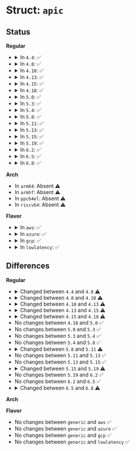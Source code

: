 # Struct: <code>apic</code>

## Status
<b>Regular</b>
<ul>
<li>
<details>
<summary>In <code>4.4</code>: ✅</summary>

```c
struct apic {
    char *name;
    int (*probe)();
    int (*acpi_madt_oem_check)(char *, char *);
    int (*apic_id_valid)(int);
    int (*apic_id_registered)();
    u32 irq_delivery_mode;
    u32 irq_dest_mode;
    const struct cpumask * (*target_cpus)();
    int disable_esr;
    int dest_logical;
    long unsigned int (*check_apicid_used)(physid_mask_t *, int);
    void (*vector_allocation_domain)(int, struct cpumask *, const struct cpumask *);
    void (*init_apic_ldr)();
    void (*ioapic_phys_id_map)(physid_mask_t *, physid_mask_t *);
    void (*setup_apic_routing)();
    int (*cpu_present_to_apicid)(int);
    void (*apicid_to_cpu_present)(int, physid_mask_t *);
    int (*check_phys_apicid_present)(int);
    int (*phys_pkg_id)(int, int);
    unsigned int (*get_apic_id)(long unsigned int);
    long unsigned int (*set_apic_id)(unsigned int);
    long unsigned int apic_id_mask;
    int (*cpu_mask_to_apicid_and)(const struct cpumask *, const struct cpumask *, unsigned int *);
    void (*send_IPI_mask)(const struct cpumask *, int);
    void (*send_IPI_mask_allbutself)(const struct cpumask *, int);
    void (*send_IPI_allbutself)(int);
    void (*send_IPI_all)(int);
    void (*send_IPI_self)(int);
    int (*wakeup_secondary_cpu)(int, long unsigned int);
    void (*inquire_remote_apic)(int);
    u32 (*read)(u32);
    void (*write)(u32, u32);
    void (*eoi_write)(u32, u32);
    u64 (*icr_read)();
    void (*icr_write)(u32, u32);
    void (*wait_icr_idle)();
    u32 (*safe_wait_icr_idle)();
};
```
</details>
</li>
<li>
<details>
<summary>In <code>4.8</code>: ✅</summary>

```c
struct apic {
    char *name;
    int (*probe)();
    int (*acpi_madt_oem_check)(char *, char *);
    int (*apic_id_valid)(int);
    int (*apic_id_registered)();
    u32 irq_delivery_mode;
    u32 irq_dest_mode;
    const struct cpumask * (*target_cpus)();
    int disable_esr;
    int dest_logical;
    long unsigned int (*check_apicid_used)(physid_mask_t *, int);
    void (*vector_allocation_domain)(int, struct cpumask *, const struct cpumask *);
    void (*init_apic_ldr)();
    void (*ioapic_phys_id_map)(physid_mask_t *, physid_mask_t *);
    void (*setup_apic_routing)();
    int (*cpu_present_to_apicid)(int);
    void (*apicid_to_cpu_present)(int, physid_mask_t *);
    int (*check_phys_apicid_present)(int);
    int (*phys_pkg_id)(int, int);
    unsigned int (*get_apic_id)(long unsigned int);
    long unsigned int (*set_apic_id)(unsigned int);
    int (*cpu_mask_to_apicid_and)(const struct cpumask *, const struct cpumask *, unsigned int *);
    void (*send_IPI)(int, int);
    void (*send_IPI_mask)(const struct cpumask *, int);
    void (*send_IPI_mask_allbutself)(const struct cpumask *, int);
    void (*send_IPI_allbutself)(int);
    void (*send_IPI_all)(int);
    void (*send_IPI_self)(int);
    int (*wakeup_secondary_cpu)(int, long unsigned int);
    void (*inquire_remote_apic)(int);
    u32 (*read)(u32);
    void (*write)(u32, u32);
    void (*eoi_write)(u32, u32);
    u64 (*icr_read)();
    void (*icr_write)(u32, u32);
    void (*wait_icr_idle)();
    u32 (*safe_wait_icr_idle)();
};
```
</details>
</li>
<li>
<details>
<summary>In <code>4.10</code>: ✅</summary>

```c
struct apic {
    char *name;
    int (*probe)();
    int (*acpi_madt_oem_check)(char *, char *);
    int (*apic_id_valid)(int);
    int (*apic_id_registered)();
    u32 irq_delivery_mode;
    u32 irq_dest_mode;
    const struct cpumask * (*target_cpus)();
    int disable_esr;
    int dest_logical;
    long unsigned int (*check_apicid_used)(physid_mask_t *, int);
    void (*vector_allocation_domain)(int, struct cpumask *, const struct cpumask *);
    void (*init_apic_ldr)();
    void (*ioapic_phys_id_map)(physid_mask_t *, physid_mask_t *);
    void (*setup_apic_routing)();
    int (*cpu_present_to_apicid)(int);
    void (*apicid_to_cpu_present)(int, physid_mask_t *);
    int (*check_phys_apicid_present)(int);
    int (*phys_pkg_id)(int, int);
    unsigned int (*get_apic_id)(long unsigned int);
    long unsigned int (*set_apic_id)(unsigned int);
    int (*cpu_mask_to_apicid_and)(const struct cpumask *, const struct cpumask *, unsigned int *);
    void (*send_IPI)(int, int);
    void (*send_IPI_mask)(const struct cpumask *, int);
    void (*send_IPI_mask_allbutself)(const struct cpumask *, int);
    void (*send_IPI_allbutself)(int);
    void (*send_IPI_all)(int);
    void (*send_IPI_self)(int);
    int (*wakeup_secondary_cpu)(int, long unsigned int);
    void (*inquire_remote_apic)(int);
    u32 (*read)(u32);
    void (*write)(u32, u32);
    void (*eoi_write)(u32, u32);
    void (*native_eoi_write)(u32, u32);
    u64 (*icr_read)();
    void (*icr_write)(u32, u32);
    void (*wait_icr_idle)();
    u32 (*safe_wait_icr_idle)();
};
```
</details>
</li>
<li>
<details>
<summary>In <code>4.13</code>: ✅</summary>

```c
struct apic {
    char *name;
    int (*probe)();
    int (*acpi_madt_oem_check)(char *, char *);
    int (*apic_id_valid)(int);
    int (*apic_id_registered)();
    u32 irq_delivery_mode;
    u32 irq_dest_mode;
    const struct cpumask * (*target_cpus)();
    int disable_esr;
    int dest_logical;
    long unsigned int (*check_apicid_used)(physid_mask_t *, int);
    void (*vector_allocation_domain)(int, struct cpumask *, const struct cpumask *);
    void (*init_apic_ldr)();
    void (*ioapic_phys_id_map)(physid_mask_t *, physid_mask_t *);
    void (*setup_apic_routing)();
    int (*cpu_present_to_apicid)(int);
    void (*apicid_to_cpu_present)(int, physid_mask_t *);
    int (*check_phys_apicid_present)(int);
    int (*phys_pkg_id)(int, int);
    unsigned int (*get_apic_id)(long unsigned int);
    long unsigned int (*set_apic_id)(unsigned int);
    int (*cpu_mask_to_apicid)(const struct cpumask *, struct irq_data *, unsigned int *);
    void (*send_IPI)(int, int);
    void (*send_IPI_mask)(const struct cpumask *, int);
    void (*send_IPI_mask_allbutself)(const struct cpumask *, int);
    void (*send_IPI_allbutself)(int);
    void (*send_IPI_all)(int);
    void (*send_IPI_self)(int);
    int (*wakeup_secondary_cpu)(int, long unsigned int);
    void (*inquire_remote_apic)(int);
    u32 (*read)(u32);
    void (*write)(u32, u32);
    void (*eoi_write)(u32, u32);
    void (*native_eoi_write)(u32, u32);
    u64 (*icr_read)();
    void (*icr_write)(u32, u32);
    void (*wait_icr_idle)();
    u32 (*safe_wait_icr_idle)();
};
```
</details>
</li>
<li>
<details>
<summary>In <code>4.15</code>: ✅</summary>

```c
struct apic {
    void (*eoi_write)(u32, u32);
    void (*native_eoi_write)(u32, u32);
    void (*write)(u32, u32);
    u32 (*read)(u32);
    void (*wait_icr_idle)();
    u32 (*safe_wait_icr_idle)();
    void (*send_IPI)(int, int);
    void (*send_IPI_mask)(const struct cpumask *, int);
    void (*send_IPI_mask_allbutself)(const struct cpumask *, int);
    void (*send_IPI_allbutself)(int);
    void (*send_IPI_all)(int);
    void (*send_IPI_self)(int);
    u32 dest_logical;
    u32 disable_esr;
    u32 irq_delivery_mode;
    u32 irq_dest_mode;
    void (*vector_allocation_domain)(int, struct cpumask *, const struct cpumask *);
    int (*cpu_mask_to_apicid)(const struct cpumask *, struct irq_data *, unsigned int *);
    u32 (*calc_dest_apicid)(unsigned int);
    u64 (*icr_read)();
    void (*icr_write)(u32, u32);
    int (*probe)();
    int (*acpi_madt_oem_check)(char *, char *);
    int (*apic_id_valid)(int);
    int (*apic_id_registered)();
    bool (*check_apicid_used)(physid_mask_t *, int);
    void (*init_apic_ldr)();
    void (*ioapic_phys_id_map)(physid_mask_t *, physid_mask_t *);
    void (*setup_apic_routing)();
    int (*cpu_present_to_apicid)(int);
    void (*apicid_to_cpu_present)(int, physid_mask_t *);
    int (*check_phys_apicid_present)(int);
    int (*phys_pkg_id)(int, int);
    u32 (*get_apic_id)(long unsigned int);
    u32 (*set_apic_id)(unsigned int);
    int (*wakeup_secondary_cpu)(int, long unsigned int);
    void (*inquire_remote_apic)(int);
    char *name;
};
```
</details>
</li>
<li>
<details>
<summary>In <code>4.18</code>: ✅</summary>

```c
struct apic {
    void (*eoi_write)(u32, u32);
    void (*native_eoi_write)(u32, u32);
    void (*write)(u32, u32);
    u32 (*read)(u32);
    void (*wait_icr_idle)();
    u32 (*safe_wait_icr_idle)();
    void (*send_IPI)(int, int);
    void (*send_IPI_mask)(const struct cpumask *, int);
    void (*send_IPI_mask_allbutself)(const struct cpumask *, int);
    void (*send_IPI_allbutself)(int);
    void (*send_IPI_all)(int);
    void (*send_IPI_self)(int);
    u32 dest_logical;
    u32 disable_esr;
    u32 irq_delivery_mode;
    u32 irq_dest_mode;
    u32 (*calc_dest_apicid)(unsigned int);
    u64 (*icr_read)();
    void (*icr_write)(u32, u32);
    int (*probe)();
    int (*acpi_madt_oem_check)(char *, char *);
    int (*apic_id_valid)(u32);
    int (*apic_id_registered)();
    bool (*check_apicid_used)(physid_mask_t *, int);
    void (*init_apic_ldr)();
    void (*ioapic_phys_id_map)(physid_mask_t *, physid_mask_t *);
    void (*setup_apic_routing)();
    int (*cpu_present_to_apicid)(int);
    void (*apicid_to_cpu_present)(int, physid_mask_t *);
    int (*check_phys_apicid_present)(int);
    int (*phys_pkg_id)(int, int);
    u32 (*get_apic_id)(long unsigned int);
    u32 (*set_apic_id)(unsigned int);
    int (*wakeup_secondary_cpu)(int, long unsigned int);
    void (*inquire_remote_apic)(int);
    char *name;
};
```
</details>
</li>
<li>
<details>
<summary>In <code>5.0</code>: ✅</summary>

```c
struct apic {
    void (*eoi_write)(u32, u32);
    void (*native_eoi_write)(u32, u32);
    void (*write)(u32, u32);
    u32 (*read)(u32);
    void (*wait_icr_idle)();
    u32 (*safe_wait_icr_idle)();
    void (*send_IPI)(int, int);
    void (*send_IPI_mask)(const struct cpumask *, int);
    void (*send_IPI_mask_allbutself)(const struct cpumask *, int);
    void (*send_IPI_allbutself)(int);
    void (*send_IPI_all)(int);
    void (*send_IPI_self)(int);
    u32 dest_logical;
    u32 disable_esr;
    u32 irq_delivery_mode;
    u32 irq_dest_mode;
    u32 (*calc_dest_apicid)(unsigned int);
    u64 (*icr_read)();
    void (*icr_write)(u32, u32);
    int (*probe)();
    int (*acpi_madt_oem_check)(char *, char *);
    int (*apic_id_valid)(u32);
    int (*apic_id_registered)();
    bool (*check_apicid_used)(physid_mask_t *, int);
    void (*init_apic_ldr)();
    void (*ioapic_phys_id_map)(physid_mask_t *, physid_mask_t *);
    void (*setup_apic_routing)();
    int (*cpu_present_to_apicid)(int);
    void (*apicid_to_cpu_present)(int, physid_mask_t *);
    int (*check_phys_apicid_present)(int);
    int (*phys_pkg_id)(int, int);
    u32 (*get_apic_id)(long unsigned int);
    u32 (*set_apic_id)(unsigned int);
    int (*wakeup_secondary_cpu)(int, long unsigned int);
    void (*inquire_remote_apic)(int);
    char *name;
};
```
</details>
</li>
<li>
<details>
<summary>In <code>5.3</code>: ✅</summary>

```c
struct apic {
    void (*eoi_write)(u32, u32);
    void (*native_eoi_write)(u32, u32);
    void (*write)(u32, u32);
    u32 (*read)(u32);
    void (*wait_icr_idle)();
    u32 (*safe_wait_icr_idle)();
    void (*send_IPI)(int, int);
    void (*send_IPI_mask)(const struct cpumask *, int);
    void (*send_IPI_mask_allbutself)(const struct cpumask *, int);
    void (*send_IPI_allbutself)(int);
    void (*send_IPI_all)(int);
    void (*send_IPI_self)(int);
    u32 dest_logical;
    u32 disable_esr;
    u32 irq_delivery_mode;
    u32 irq_dest_mode;
    u32 (*calc_dest_apicid)(unsigned int);
    u64 (*icr_read)();
    void (*icr_write)(u32, u32);
    int (*probe)();
    int (*acpi_madt_oem_check)(char *, char *);
    int (*apic_id_valid)(u32);
    int (*apic_id_registered)();
    bool (*check_apicid_used)(physid_mask_t *, int);
    void (*init_apic_ldr)();
    void (*ioapic_phys_id_map)(physid_mask_t *, physid_mask_t *);
    void (*setup_apic_routing)();
    int (*cpu_present_to_apicid)(int);
    void (*apicid_to_cpu_present)(int, physid_mask_t *);
    int (*check_phys_apicid_present)(int);
    int (*phys_pkg_id)(int, int);
    u32 (*get_apic_id)(long unsigned int);
    u32 (*set_apic_id)(unsigned int);
    int (*wakeup_secondary_cpu)(int, long unsigned int);
    void (*inquire_remote_apic)(int);
    char *name;
};
```
</details>
</li>
<li>
<details>
<summary>In <code>5.4</code>: ✅</summary>

```c
struct apic {
    void (*eoi_write)(u32, u32);
    void (*native_eoi_write)(u32, u32);
    void (*write)(u32, u32);
    u32 (*read)(u32);
    void (*wait_icr_idle)();
    u32 (*safe_wait_icr_idle)();
    void (*send_IPI)(int, int);
    void (*send_IPI_mask)(const struct cpumask *, int);
    void (*send_IPI_mask_allbutself)(const struct cpumask *, int);
    void (*send_IPI_allbutself)(int);
    void (*send_IPI_all)(int);
    void (*send_IPI_self)(int);
    u32 dest_logical;
    u32 disable_esr;
    u32 irq_delivery_mode;
    u32 irq_dest_mode;
    u32 (*calc_dest_apicid)(unsigned int);
    u64 (*icr_read)();
    void (*icr_write)(u32, u32);
    int (*probe)();
    int (*acpi_madt_oem_check)(char *, char *);
    int (*apic_id_valid)(u32);
    int (*apic_id_registered)();
    bool (*check_apicid_used)(physid_mask_t *, int);
    void (*init_apic_ldr)();
    void (*ioapic_phys_id_map)(physid_mask_t *, physid_mask_t *);
    void (*setup_apic_routing)();
    int (*cpu_present_to_apicid)(int);
    void (*apicid_to_cpu_present)(int, physid_mask_t *);
    int (*check_phys_apicid_present)(int);
    int (*phys_pkg_id)(int, int);
    u32 (*get_apic_id)(long unsigned int);
    u32 (*set_apic_id)(unsigned int);
    int (*wakeup_secondary_cpu)(int, long unsigned int);
    void (*inquire_remote_apic)(int);
    char *name;
};
```
</details>
</li>
<li>
<details>
<summary>In <code>5.8</code>: ✅</summary>

```c
struct apic {
    void (*eoi_write)(u32, u32);
    void (*native_eoi_write)(u32, u32);
    void (*write)(u32, u32);
    u32 (*read)(u32);
    void (*wait_icr_idle)();
    u32 (*safe_wait_icr_idle)();
    void (*send_IPI)(int, int);
    void (*send_IPI_mask)(const struct cpumask *, int);
    void (*send_IPI_mask_allbutself)(const struct cpumask *, int);
    void (*send_IPI_allbutself)(int);
    void (*send_IPI_all)(int);
    void (*send_IPI_self)(int);
    u32 dest_logical;
    u32 disable_esr;
    u32 irq_delivery_mode;
    u32 irq_dest_mode;
    u32 (*calc_dest_apicid)(unsigned int);
    u64 (*icr_read)();
    void (*icr_write)(u32, u32);
    int (*probe)();
    int (*acpi_madt_oem_check)(char *, char *);
    int (*apic_id_valid)(u32);
    int (*apic_id_registered)();
    bool (*check_apicid_used)(physid_mask_t *, int);
    void (*init_apic_ldr)();
    void (*ioapic_phys_id_map)(physid_mask_t *, physid_mask_t *);
    void (*setup_apic_routing)();
    int (*cpu_present_to_apicid)(int);
    void (*apicid_to_cpu_present)(int, physid_mask_t *);
    int (*check_phys_apicid_present)(int);
    int (*phys_pkg_id)(int, int);
    u32 (*get_apic_id)(long unsigned int);
    u32 (*set_apic_id)(unsigned int);
    int (*wakeup_secondary_cpu)(int, long unsigned int);
    void (*inquire_remote_apic)(int);
    char *name;
};
```
</details>
</li>
<li>
<details>
<summary>In <code>5.11</code>: ✅</summary>

```c
struct apic {
    void (*eoi_write)(u32, u32);
    void (*native_eoi_write)(u32, u32);
    void (*write)(u32, u32);
    u32 (*read)(u32);
    void (*wait_icr_idle)();
    u32 (*safe_wait_icr_idle)();
    void (*send_IPI)(int, int);
    void (*send_IPI_mask)(const struct cpumask *, int);
    void (*send_IPI_mask_allbutself)(const struct cpumask *, int);
    void (*send_IPI_allbutself)(int);
    void (*send_IPI_all)(int);
    void (*send_IPI_self)(int);
    u32 disable_esr;
    enum apic_delivery_modes delivery_mode;
    bool dest_mode_logical;
    u32 (*calc_dest_apicid)(unsigned int);
    u64 (*icr_read)();
    void (*icr_write)(u32, u32);
    int (*probe)();
    int (*acpi_madt_oem_check)(char *, char *);
    int (*apic_id_valid)(u32);
    int (*apic_id_registered)();
    bool (*check_apicid_used)(physid_mask_t *, int);
    void (*init_apic_ldr)();
    void (*ioapic_phys_id_map)(physid_mask_t *, physid_mask_t *);
    void (*setup_apic_routing)();
    int (*cpu_present_to_apicid)(int);
    void (*apicid_to_cpu_present)(int, physid_mask_t *);
    int (*check_phys_apicid_present)(int);
    int (*phys_pkg_id)(int, int);
    u32 (*get_apic_id)(long unsigned int);
    u32 (*set_apic_id)(unsigned int);
    int (*wakeup_secondary_cpu)(int, long unsigned int);
    void (*inquire_remote_apic)(int);
    char *name;
};
```
</details>
</li>
<li>
<details>
<summary>In <code>5.13</code>: ✅</summary>

```c
struct apic {
    void (*eoi_write)(u32, u32);
    void (*native_eoi_write)(u32, u32);
    void (*write)(u32, u32);
    u32 (*read)(u32);
    void (*wait_icr_idle)();
    u32 (*safe_wait_icr_idle)();
    void (*send_IPI)(int, int);
    void (*send_IPI_mask)(const struct cpumask *, int);
    void (*send_IPI_mask_allbutself)(const struct cpumask *, int);
    void (*send_IPI_allbutself)(int);
    void (*send_IPI_all)(int);
    void (*send_IPI_self)(int);
    u32 disable_esr;
    enum apic_delivery_modes delivery_mode;
    bool dest_mode_logical;
    u32 (*calc_dest_apicid)(unsigned int);
    u64 (*icr_read)();
    void (*icr_write)(u32, u32);
    int (*probe)();
    int (*acpi_madt_oem_check)(char *, char *);
    int (*apic_id_valid)(u32);
    int (*apic_id_registered)();
    bool (*check_apicid_used)(physid_mask_t *, int);
    void (*init_apic_ldr)();
    void (*ioapic_phys_id_map)(physid_mask_t *, physid_mask_t *);
    void (*setup_apic_routing)();
    int (*cpu_present_to_apicid)(int);
    void (*apicid_to_cpu_present)(int, physid_mask_t *);
    int (*check_phys_apicid_present)(int);
    int (*phys_pkg_id)(int, int);
    u32 (*get_apic_id)(long unsigned int);
    u32 (*set_apic_id)(unsigned int);
    int (*wakeup_secondary_cpu)(int, long unsigned int);
    void (*inquire_remote_apic)(int);
    char *name;
};
```
</details>
</li>
<li>
<details>
<summary>In <code>5.15</code>: ✅</summary>

```c
struct apic {
    void (*eoi_write)(u32, u32);
    void (*native_eoi_write)(u32, u32);
    void (*write)(u32, u32);
    u32 (*read)(u32);
    void (*wait_icr_idle)();
    u32 (*safe_wait_icr_idle)();
    void (*send_IPI)(int, int);
    void (*send_IPI_mask)(const struct cpumask *, int);
    void (*send_IPI_mask_allbutself)(const struct cpumask *, int);
    void (*send_IPI_allbutself)(int);
    void (*send_IPI_all)(int);
    void (*send_IPI_self)(int);
    u32 disable_esr;
    enum apic_delivery_modes delivery_mode;
    bool dest_mode_logical;
    u32 (*calc_dest_apicid)(unsigned int);
    u64 (*icr_read)();
    void (*icr_write)(u32, u32);
    int (*probe)();
    int (*acpi_madt_oem_check)(char *, char *);
    int (*apic_id_valid)(u32);
    int (*apic_id_registered)();
    bool (*check_apicid_used)(physid_mask_t *, int);
    void (*init_apic_ldr)();
    void (*ioapic_phys_id_map)(physid_mask_t *, physid_mask_t *);
    void (*setup_apic_routing)();
    int (*cpu_present_to_apicid)(int);
    void (*apicid_to_cpu_present)(int, physid_mask_t *);
    int (*check_phys_apicid_present)(int);
    int (*phys_pkg_id)(int, int);
    u32 (*get_apic_id)(long unsigned int);
    u32 (*set_apic_id)(unsigned int);
    int (*wakeup_secondary_cpu)(int, long unsigned int);
    void (*inquire_remote_apic)(int);
    char *name;
};
```
</details>
</li>
<li>
<details>
<summary>In <code>5.19</code>: ✅</summary>

```c
struct apic {
    void (*eoi_write)(u32, u32);
    void (*native_eoi_write)(u32, u32);
    void (*write)(u32, u32);
    u32 (*read)(u32);
    void (*wait_icr_idle)();
    u32 (*safe_wait_icr_idle)();
    void (*send_IPI)(int, int);
    void (*send_IPI_mask)(const struct cpumask *, int);
    void (*send_IPI_mask_allbutself)(const struct cpumask *, int);
    void (*send_IPI_allbutself)(int);
    void (*send_IPI_all)(int);
    void (*send_IPI_self)(int);
    u32 disable_esr;
    enum apic_delivery_modes delivery_mode;
    bool dest_mode_logical;
    u32 (*calc_dest_apicid)(unsigned int);
    u64 (*icr_read)();
    void (*icr_write)(u32, u32);
    int (*probe)();
    int (*acpi_madt_oem_check)(char *, char *);
    int (*apic_id_valid)(u32);
    int (*apic_id_registered)();
    bool (*check_apicid_used)(physid_mask_t *, int);
    void (*init_apic_ldr)();
    void (*ioapic_phys_id_map)(physid_mask_t *, physid_mask_t *);
    void (*setup_apic_routing)();
    int (*cpu_present_to_apicid)(int);
    void (*apicid_to_cpu_present)(int, physid_mask_t *);
    int (*check_phys_apicid_present)(int);
    int (*phys_pkg_id)(int, int);
    u32 (*get_apic_id)(long unsigned int);
    u32 (*set_apic_id)(unsigned int);
    int (*wakeup_secondary_cpu)(int, long unsigned int);
    int (*wakeup_secondary_cpu_64)(int, long unsigned int);
    void (*inquire_remote_apic)(int);
    char *name;
};
```
</details>
</li>
<li>
<details>
<summary>In <code>6.2</code>: ✅</summary>

```c
struct apic {
    void (*eoi_write)(u32, u32);
    void (*native_eoi_write)(u32, u32);
    void (*write)(u32, u32);
    u32 (*read)(u32);
    void (*wait_icr_idle)();
    u32 (*safe_wait_icr_idle)();
    void (*send_IPI)(int, int);
    void (*send_IPI_mask)(const struct cpumask *, int);
    void (*send_IPI_mask_allbutself)(const struct cpumask *, int);
    void (*send_IPI_allbutself)(int);
    void (*send_IPI_all)(int);
    void (*send_IPI_self)(int);
    u32 disable_esr;
    enum apic_delivery_modes delivery_mode;
    bool dest_mode_logical;
    u32 (*calc_dest_apicid)(unsigned int);
    u64 (*icr_read)();
    void (*icr_write)(u32, u32);
    int (*probe)();
    int (*acpi_madt_oem_check)(char *, char *);
    int (*apic_id_valid)(u32);
    int (*apic_id_registered)();
    bool (*check_apicid_used)(physid_mask_t *, int);
    void (*init_apic_ldr)();
    void (*ioapic_phys_id_map)(physid_mask_t *, physid_mask_t *);
    void (*setup_apic_routing)();
    int (*cpu_present_to_apicid)(int);
    void (*apicid_to_cpu_present)(int, physid_mask_t *);
    int (*check_phys_apicid_present)(int);
    int (*phys_pkg_id)(int, int);
    u32 (*get_apic_id)(long unsigned int);
    u32 (*set_apic_id)(unsigned int);
    int (*wakeup_secondary_cpu)(int, long unsigned int);
    int (*wakeup_secondary_cpu_64)(int, long unsigned int);
    void (*inquire_remote_apic)(int);
    char *name;
};
```
</details>
</li>
<li>
<details>
<summary>In <code>6.5</code>: ✅</summary>

```c
struct apic {
    void (*eoi_write)(u32, u32);
    void (*native_eoi_write)(u32, u32);
    void (*write)(u32, u32);
    u32 (*read)(u32);
    void (*wait_icr_idle)();
    u32 (*safe_wait_icr_idle)();
    void (*send_IPI)(int, int);
    void (*send_IPI_mask)(const struct cpumask *, int);
    void (*send_IPI_mask_allbutself)(const struct cpumask *, int);
    void (*send_IPI_allbutself)(int);
    void (*send_IPI_all)(int);
    void (*send_IPI_self)(int);
    u32 disable_esr;
    enum apic_delivery_modes delivery_mode;
    bool dest_mode_logical;
    u32 (*calc_dest_apicid)(unsigned int);
    u64 (*icr_read)();
    void (*icr_write)(u32, u32);
    int (*probe)();
    int (*acpi_madt_oem_check)(char *, char *);
    int (*apic_id_valid)(u32);
    int (*apic_id_registered)();
    bool (*check_apicid_used)(physid_mask_t *, int);
    void (*init_apic_ldr)();
    void (*ioapic_phys_id_map)(physid_mask_t *, physid_mask_t *);
    void (*setup_apic_routing)();
    int (*cpu_present_to_apicid)(int);
    void (*apicid_to_cpu_present)(int, physid_mask_t *);
    int (*check_phys_apicid_present)(int);
    int (*phys_pkg_id)(int, int);
    u32 (*get_apic_id)(long unsigned int);
    u32 (*set_apic_id)(unsigned int);
    int (*wakeup_secondary_cpu)(int, long unsigned int);
    int (*wakeup_secondary_cpu_64)(int, long unsigned int);
    void (*inquire_remote_apic)(int);
    char *name;
};
```
</details>
</li>
<li>
<details>
<summary>In <code>6.8</code>: ✅</summary>

```c
struct apic {
    void (*eoi)();
    void (*native_eoi)();
    void (*write)(u32, u32);
    u32 (*read)(u32);
    void (*wait_icr_idle)();
    u32 (*safe_wait_icr_idle)();
    void (*send_IPI)(int, int);
    void (*send_IPI_mask)(const struct cpumask *, int);
    void (*send_IPI_mask_allbutself)(const struct cpumask *, int);
    void (*send_IPI_allbutself)(int);
    void (*send_IPI_all)(int);
    void (*send_IPI_self)(int);
    u32 disable_esr;
    u32 dest_mode_logical;
    u32 x2apic_set_max_apicid;
    u32 nmi_to_offline_cpu;
    u32 (*calc_dest_apicid)(unsigned int);
    u64 (*icr_read)();
    void (*icr_write)(u32, u32);
    u32 max_apic_id;
    int (*probe)();
    int (*acpi_madt_oem_check)(char *, char *);
    bool (*apic_id_registered)();
    bool (*check_apicid_used)(physid_mask_t *, u32);
    void (*init_apic_ldr)();
    void (*ioapic_phys_id_map)(physid_mask_t *, physid_mask_t *);
    u32 (*cpu_present_to_apicid)(int);
    u32 (*phys_pkg_id)(u32, int);
    u32 (*get_apic_id)(u32);
    u32 (*set_apic_id)(u32);
    int (*wakeup_secondary_cpu)(u32, long unsigned int);
    int (*wakeup_secondary_cpu_64)(u32, long unsigned int);
    char *name;
};
```
</details>
</li>
</ul>
<b>Arch</b>
<ul>
<li>
In <code>arm64</code>: Absent ⚠️
</li>
<li>
In <code>armhf</code>: Absent ⚠️
</li>
<li>
In <code>ppc64el</code>: Absent ⚠️
</li>
<li>
In <code>riscv64</code>: Absent ⚠️
</li>
</ul>
<b>Flavor</b>
<ul>
<li>
<details>
<summary>In <code>aws</code>: ✅</summary>

```c
struct apic {
    void (*eoi_write)(u32, u32);
    void (*native_eoi_write)(u32, u32);
    void (*write)(u32, u32);
    u32 (*read)(u32);
    void (*wait_icr_idle)();
    u32 (*safe_wait_icr_idle)();
    void (*send_IPI)(int, int);
    void (*send_IPI_mask)(const struct cpumask *, int);
    void (*send_IPI_mask_allbutself)(const struct cpumask *, int);
    void (*send_IPI_allbutself)(int);
    void (*send_IPI_all)(int);
    void (*send_IPI_self)(int);
    u32 dest_logical;
    u32 disable_esr;
    u32 irq_delivery_mode;
    u32 irq_dest_mode;
    u32 (*calc_dest_apicid)(unsigned int);
    u64 (*icr_read)();
    void (*icr_write)(u32, u32);
    int (*probe)();
    int (*acpi_madt_oem_check)(char *, char *);
    int (*apic_id_valid)(u32);
    int (*apic_id_registered)();
    bool (*check_apicid_used)(physid_mask_t *, int);
    void (*init_apic_ldr)();
    void (*ioapic_phys_id_map)(physid_mask_t *, physid_mask_t *);
    void (*setup_apic_routing)();
    int (*cpu_present_to_apicid)(int);
    void (*apicid_to_cpu_present)(int, physid_mask_t *);
    int (*check_phys_apicid_present)(int);
    int (*phys_pkg_id)(int, int);
    u32 (*get_apic_id)(long unsigned int);
    u32 (*set_apic_id)(unsigned int);
    int (*wakeup_secondary_cpu)(int, long unsigned int);
    void (*inquire_remote_apic)(int);
    char *name;
};
```
</details>
</li>
<li>
<details>
<summary>In <code>azure</code>: ✅</summary>

```c
struct apic {
    void (*eoi_write)(u32, u32);
    void (*native_eoi_write)(u32, u32);
    void (*write)(u32, u32);
    u32 (*read)(u32);
    void (*wait_icr_idle)();
    u32 (*safe_wait_icr_idle)();
    void (*send_IPI)(int, int);
    void (*send_IPI_mask)(const struct cpumask *, int);
    void (*send_IPI_mask_allbutself)(const struct cpumask *, int);
    void (*send_IPI_allbutself)(int);
    void (*send_IPI_all)(int);
    void (*send_IPI_self)(int);
    u32 dest_logical;
    u32 disable_esr;
    u32 irq_delivery_mode;
    u32 irq_dest_mode;
    u32 (*calc_dest_apicid)(unsigned int);
    u64 (*icr_read)();
    void (*icr_write)(u32, u32);
    int (*probe)();
    int (*acpi_madt_oem_check)(char *, char *);
    int (*apic_id_valid)(u32);
    int (*apic_id_registered)();
    bool (*check_apicid_used)(physid_mask_t *, int);
    void (*init_apic_ldr)();
    void (*ioapic_phys_id_map)(physid_mask_t *, physid_mask_t *);
    void (*setup_apic_routing)();
    int (*cpu_present_to_apicid)(int);
    void (*apicid_to_cpu_present)(int, physid_mask_t *);
    int (*check_phys_apicid_present)(int);
    int (*phys_pkg_id)(int, int);
    u32 (*get_apic_id)(long unsigned int);
    u32 (*set_apic_id)(unsigned int);
    int (*wakeup_secondary_cpu)(int, long unsigned int);
    void (*inquire_remote_apic)(int);
    char *name;
};
```
</details>
</li>
<li>
<details>
<summary>In <code>gcp</code>: ✅</summary>

```c
struct apic {
    void (*eoi_write)(u32, u32);
    void (*native_eoi_write)(u32, u32);
    void (*write)(u32, u32);
    u32 (*read)(u32);
    void (*wait_icr_idle)();
    u32 (*safe_wait_icr_idle)();
    void (*send_IPI)(int, int);
    void (*send_IPI_mask)(const struct cpumask *, int);
    void (*send_IPI_mask_allbutself)(const struct cpumask *, int);
    void (*send_IPI_allbutself)(int);
    void (*send_IPI_all)(int);
    void (*send_IPI_self)(int);
    u32 dest_logical;
    u32 disable_esr;
    u32 irq_delivery_mode;
    u32 irq_dest_mode;
    u32 (*calc_dest_apicid)(unsigned int);
    u64 (*icr_read)();
    void (*icr_write)(u32, u32);
    int (*probe)();
    int (*acpi_madt_oem_check)(char *, char *);
    int (*apic_id_valid)(u32);
    int (*apic_id_registered)();
    bool (*check_apicid_used)(physid_mask_t *, int);
    void (*init_apic_ldr)();
    void (*ioapic_phys_id_map)(physid_mask_t *, physid_mask_t *);
    void (*setup_apic_routing)();
    int (*cpu_present_to_apicid)(int);
    void (*apicid_to_cpu_present)(int, physid_mask_t *);
    int (*check_phys_apicid_present)(int);
    int (*phys_pkg_id)(int, int);
    u32 (*get_apic_id)(long unsigned int);
    u32 (*set_apic_id)(unsigned int);
    int (*wakeup_secondary_cpu)(int, long unsigned int);
    void (*inquire_remote_apic)(int);
    char *name;
};
```
</details>
</li>
<li>
<details>
<summary>In <code>lowlatency</code>: ✅</summary>

```c
struct apic {
    void (*eoi_write)(u32, u32);
    void (*native_eoi_write)(u32, u32);
    void (*write)(u32, u32);
    u32 (*read)(u32);
    void (*wait_icr_idle)();
    u32 (*safe_wait_icr_idle)();
    void (*send_IPI)(int, int);
    void (*send_IPI_mask)(const struct cpumask *, int);
    void (*send_IPI_mask_allbutself)(const struct cpumask *, int);
    void (*send_IPI_allbutself)(int);
    void (*send_IPI_all)(int);
    void (*send_IPI_self)(int);
    u32 dest_logical;
    u32 disable_esr;
    u32 irq_delivery_mode;
    u32 irq_dest_mode;
    u32 (*calc_dest_apicid)(unsigned int);
    u64 (*icr_read)();
    void (*icr_write)(u32, u32);
    int (*probe)();
    int (*acpi_madt_oem_check)(char *, char *);
    int (*apic_id_valid)(u32);
    int (*apic_id_registered)();
    bool (*check_apicid_used)(physid_mask_t *, int);
    void (*init_apic_ldr)();
    void (*ioapic_phys_id_map)(physid_mask_t *, physid_mask_t *);
    void (*setup_apic_routing)();
    int (*cpu_present_to_apicid)(int);
    void (*apicid_to_cpu_present)(int, physid_mask_t *);
    int (*check_phys_apicid_present)(int);
    int (*phys_pkg_id)(int, int);
    u32 (*get_apic_id)(long unsigned int);
    u32 (*set_apic_id)(unsigned int);
    int (*wakeup_secondary_cpu)(int, long unsigned int);
    void (*inquire_remote_apic)(int);
    char *name;
};
```
</details>
</li>
</ul>

## Differences
<b>Regular</b>
<ul>
<li>
<details>
<summary>Changed between <code>4.4</code> and <code>4.8</code> ⚠️</summary>
<ul>
<li>
<b>Field added. </b>
<code>void (*send_IPI)(int, int)</code>
</li>
<li>
<b>Field removed. </b>
<code>long unsigned int apic_id_mask</code>
</li>
</ul>
</details>
</li>
<li>
<details>
<summary>Changed between <code>4.8</code> and <code>4.10</code> ⚠️</summary>
<ul>
<li>
<b>Field added. </b>
<code>void (*native_eoi_write)(u32, u32)</code>
</li>
</ul>
</details>
</li>
<li>
<details>
<summary>Changed between <code>4.10</code> and <code>4.13</code> ⚠️</summary>
<ul>
<li>
<b>Field added. </b>
<code>int (*cpu_mask_to_apicid)(const struct cpumask *, struct irq_data *, unsigned int *)</code>
</li>
<li>
<b>Field removed. </b>
<code>int (*cpu_mask_to_apicid_and)(const struct cpumask *, const struct cpumask *, unsigned int *)</code>
</li>
</ul>
</details>
</li>
<li>
<details>
<summary>Changed between <code>4.13</code> and <code>4.15</code> ⚠️</summary>
<ul>
<li>
<b>Field added. </b>
<code>u32 (*calc_dest_apicid)(unsigned int)</code>
</li>
<li>
<b>Field removed. </b>
<code>const struct cpumask * (*target_cpus)()</code>
</li>
<li>
<b>Field type changed. </b>
<code>int disable_esr</code> ➡️ <code>u32 disable_esr</code>
</li>
<li>
<b>Field type changed. </b>
<code>int dest_logical</code> ➡️ <code>u32 dest_logical</code>
</li>
<li>
<b>Field type changed. </b>
<code>long unsigned int (*check_apicid_used)(physid_mask_t *, int)</code> ➡️ <code>bool (*check_apicid_used)(physid_mask_t *, int)</code>
</li>
<li>
<b>Field type changed. </b>
<code>unsigned int (*get_apic_id)(long unsigned int)</code> ➡️ <code>u32 (*get_apic_id)(long unsigned int)</code>
</li>
<li>
<b>Field type changed. </b>
<code>long unsigned int (*set_apic_id)(unsigned int)</code> ➡️ <code>u32 (*set_apic_id)(unsigned int)</code>
</li>
</ul>
</details>
</li>
<li>
<details>
<summary>Changed between <code>4.15</code> and <code>4.18</code> ⚠️</summary>
<ul>
<li>
<b>Field removed. </b>
<code>void (*vector_allocation_domain)(int, struct cpumask *, const struct cpumask *)</code>
</li>
<li>
<b>Field removed. </b>
<code>int (*cpu_mask_to_apicid)(const struct cpumask *, struct irq_data *, unsigned int *)</code>
</li>
<li>
<b>Field type changed. </b>
<code>int (*apic_id_valid)(int)</code> ➡️ <code>int (*apic_id_valid)(u32)</code>
</li>
</ul>
</details>
</li>
<li>
No changes between <code>4.18</code> and <code>5.0</code> ✅
</li>
<li>
No changes between <code>5.0</code> and <code>5.3</code> ✅
</li>
<li>
No changes between <code>5.3</code> and <code>5.4</code> ✅
</li>
<li>
No changes between <code>5.4</code> and <code>5.8</code> ✅
</li>
<li>
<details>
<summary>Changed between <code>5.8</code> and <code>5.11</code> ⚠️</summary>
<ul>
<li>
<b>Field added. </b>
<code>enum apic_delivery_modes delivery_mode</code>
</li>
<li>
<b>Field added. </b>
<code>bool dest_mode_logical</code>
</li>
<li>
<b>Field removed. </b>
<code>u32 dest_logical</code>
</li>
<li>
<b>Field removed. </b>
<code>u32 irq_delivery_mode</code>
</li>
<li>
<b>Field removed. </b>
<code>u32 irq_dest_mode</code>
</li>
</ul>
</details>
</li>
<li>
No changes between <code>5.11</code> and <code>5.13</code> ✅
</li>
<li>
No changes between <code>5.13</code> and <code>5.15</code> ✅
</li>
<li>
<details>
<summary>Changed between <code>5.15</code> and <code>5.19</code> ⚠️</summary>
<ul>
<li>
<b>Field added. </b>
<code>int (*wakeup_secondary_cpu_64)(int, long unsigned int)</code>
</li>
</ul>
</details>
</li>
<li>
No changes between <code>5.19</code> and <code>6.2</code> ✅
</li>
<li>
No changes between <code>6.2</code> and <code>6.5</code> ✅
</li>
<li>
<details>
<summary>Changed between <code>6.5</code> and <code>6.8</code> ⚠️</summary>
<ul>
<li>
<b>Field added. </b>
<code>void (*eoi)()</code>
</li>
<li>
<b>Field added. </b>
<code>void (*native_eoi)()</code>
</li>
<li>
<b>Field added. </b>
<code>u32 x2apic_set_max_apicid</code>
</li>
<li>
<b>Field added. </b>
<code>u32 nmi_to_offline_cpu</code>
</li>
<li>
<b>Field added. </b>
<code>u32 max_apic_id</code>
</li>
<li>
<b>Field removed. </b>
<code>void (*eoi_write)(u32, u32)</code>
</li>
<li>
<b>Field removed. </b>
<code>void (*native_eoi_write)(u32, u32)</code>
</li>
<li>
<b>Field removed. </b>
<code>enum apic_delivery_modes delivery_mode</code>
</li>
<li>
<b>Field removed. </b>
<code>int (*apic_id_valid)(u32)</code>
</li>
<li>
<b>Field removed. </b>
<code>void (*setup_apic_routing)()</code>
</li>
<li>
<b>Field removed. </b>
<code>void (*apicid_to_cpu_present)(int, physid_mask_t *)</code>
</li>
<li>
<b>Field removed. </b>
<code>int (*check_phys_apicid_present)(int)</code>
</li>
<li>
<b>Field removed. </b>
<code>void (*inquire_remote_apic)(int)</code>
</li>
<li>
<b>Field type changed. </b>
<code>bool dest_mode_logical</code> ➡️ <code>u32 dest_mode_logical</code>
</li>
<li>
<b>Field type changed. </b>
<code>int (*apic_id_registered)()</code> ➡️ <code>bool (*apic_id_registered)()</code>
</li>
<li>
<b>Field type changed. </b>
<code>bool (*check_apicid_used)(physid_mask_t *, int)</code> ➡️ <code>bool (*check_apicid_used)(physid_mask_t *, u32)</code>
</li>
<li>
<b>Field type changed. </b>
<code>int (*cpu_present_to_apicid)(int)</code> ➡️ <code>u32 (*cpu_present_to_apicid)(int)</code>
</li>
<li>
<b>Field type changed. </b>
<code>int (*phys_pkg_id)(int, int)</code> ➡️ <code>u32 (*phys_pkg_id)(u32, int)</code>
</li>
<li>
<b>Field type changed. </b>
<code>u32 (*get_apic_id)(long unsigned int)</code> ➡️ <code>u32 (*get_apic_id)(u32)</code>
</li>
<li>
<b>Field type changed. </b>
<code>u32 (*set_apic_id)(unsigned int)</code> ➡️ <code>u32 (*set_apic_id)(u32)</code>
</li>
<li>
<b>Field type changed. </b>
<code>int (*wakeup_secondary_cpu)(int, long unsigned int)</code> ➡️ <code>int (*wakeup_secondary_cpu)(u32, long unsigned int)</code>
</li>
<li>
<b>Field type changed. </b>
<code>int (*wakeup_secondary_cpu_64)(int, long unsigned int)</code> ➡️ <code>int (*wakeup_secondary_cpu_64)(u32, long unsigned int)</code>
</li>
</ul>
</details>
</li>
</ul>
<b>Arch</b>
<ul>
</ul>
<b>Flavor</b>
<ul>
<li>
No changes between <code>generic</code> and <code>aws</code> ✅
</li>
<li>
No changes between <code>generic</code> and <code>azure</code> ✅
</li>
<li>
No changes between <code>generic</code> and <code>gcp</code> ✅
</li>
<li>
No changes between <code>generic</code> and <code>lowlatency</code> ✅
</li>
</ul>
